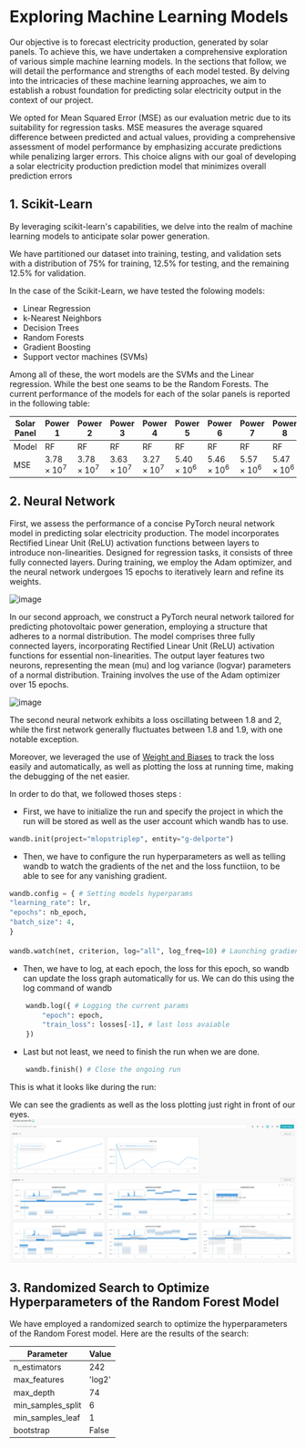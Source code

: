 # Exploring Machine Learning Models

Our objective is to forecast electricity production, generated by solar panels. 
To achieve this, we have undertaken a comprehensive exploration of various simple machine learning models. 
In the sections that follow, we will detail the performance and strengths of each model tested. 
By delving into the intricacies of these machine learning approaches, we aim to establish a robust foundation 
for predicting solar electricity output in the context of our project.

We opted for Mean Squared Error (MSE) as our evaluation metric due to its suitability for regression tasks.
MSE measures the average squared difference between predicted and actual values, providing a comprehensive assessment of model performance by emphasizing accurate predictions 
while penalizing larger errors. This choice aligns with our goal of developing a solar electricity production prediction model that minimizes overall prediction errors

## 1. Scikit-Learn
By leveraging scikit-learn's capabilities, we delve into the realm of machine learning models 
to anticipate solar power generation. 

We have partitioned our dataset into training, testing, and validation sets with a distribution of 75% for training, 12.5% for testing, and the remaining 12.5% for validation. 

In the case of the Scikit-Learn, we have tested the folowing models:
- Linear Regression
- k-Nearest Neighbors
- Decision Trees
- Random Forests
- Gradient Boosting
- Support vector machines (SVMs)

Among all of these, the wort models are the SVMs and the Linear regression. While the best one seams to be the Random Forests. The current performance of the models for each of the solar panels is reported in the following table:

| Solar Panel | Power 1 | Power 2 | Power 3 | Power 4 | Power 5 | Power 6 | Power 7 | Power 8 |
|-------------|---------|---------|---------|---------|---------|---------|---------|---------|
| Model       | RF      | RF      | RF      | RF      | RF      | RF      | RF      | RF      |
| MSE         | $3.78\times10^7$ | $3.78\times10^7$ | $3.63\times10^7$ | $3.27\times10^7$ | $5.40\times10^6$ | $5.46\times10^6$ | $5.57\times10^6$ | $5.47\times10^6$ |


## 2. Neural Network

First, we assess the performance of a concise PyTorch neural network model in predicting solar electricity production.
The model incorporates Rectified Linear Unit (ReLU) activation functions between layers to introduce non-linearities. 
Designed for regression tasks, it consists of three fully connected layers. During training, we employ the Adam optimizer, 
and the neural network undergoes 15 epochs to iteratively learn and refine its weights.


![image](https://github.com/lambi702/MLOps-TripleP/assets/73172824/74e52d8a-7d9e-4a75-9ce6-04fdce43e0c0)


In our second approach, we construct a PyTorch neural network tailored for predicting photovoltaic power generation, employing a structure that adheres to a normal distribution.
The model comprises three fully connected layers, incorporating Rectified Linear Unit (ReLU) activation functions for essential non-linearities. 
The output layer features two neurons, representing the mean (mu) and log variance (logvar) parameters of a normal distribution. Training involves the use of the Adam optimizer over 15 epochs.

![image](https://github.com/lambi702/MLOps-TripleP/assets/73172824/104f729e-f958-4784-a73b-a77a795850d0)


The second neural network exhibits a loss oscillating between 1.8 and 2, while the first network generally fluctuates between 1.8 and 1.9, with one notable exception.

Moreover, we leveraged the use of [Weight and Biases](https://wandb.ai/) to track the loss easily and automatically, as well as plotting the loss at running time, making the debugging of the net easier.

In order to do that, we followed thoses steps :

- First, we have to initialize the run and specify the project in which the run will be stored as well as the user account which wandb has to use.
```python
wandb.init(project="mlopstriplep", entity="g-delporte")
```

- Then, we have to configure the run hyperparameters as well as telling wandb to watch the gradients of the net and the loss functiion, to be able to see for any vanishing gradient.
```python
wandb.config = { # Setting models hyperparams
"learning_rate": lr,
"epochs": nb_epoch,
"batch_size": 4,
}

wandb.watch(net, criterion, log="all", log_freq=10) # Launching gradients watchdog

```

- Then, we have to log, at each epoch, the loss for this epoch, so wandb can update the loss graph automatically for us. We can do this using the log command of wandb
```python
    wandb.log({ # Logging the current params
        "epoch": epoch,
        "train_loss": losses[-1], # last loss avaiable
    })
```
- Last but not least, we need to finish the run when we are done.
```python
    wandb.finish() # Close the ongoing run
```
This is what it looks like during the run:

We can see the gradients as well as the loss plotting just right in front of our eyes.
![image](nn/wandb.png)

## 3. Randomized Search to Optimize Hyperparameters of the Random Forest Model

We have employed a randomized search to optimize the hyperparameters of the Random Forest model.
Here are the results of the search:

| Parameter          | Value |
|--------------------|-------|
| n_estimators       | 242   |
| max_features       | 'log2'|
| max_depth          | 74    |
| min_samples_split  | 6     |
| min_samples_leaf   | 1     |
| bootstrap          | False |
